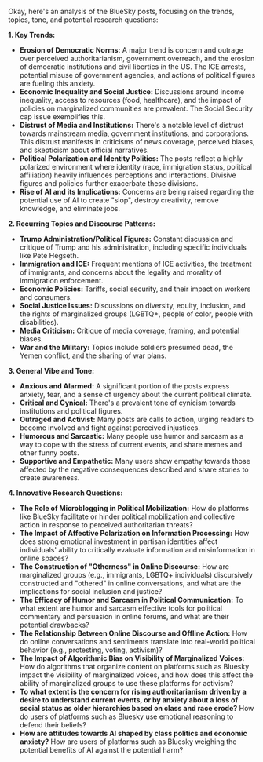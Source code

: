 Okay, here's an analysis of the BlueSky posts, focusing on the trends, topics, tone, and potential research questions:

**1. Key Trends:**

*   **Erosion of Democratic Norms:** A major trend is concern and outrage over perceived authoritarianism, government overreach, and the erosion of democratic institutions and civil liberties in the US. The ICE arrests, potential misuse of government agencies, and actions of political figures are fueling this anxiety.
*   **Economic Inequality and Social Justice:** Discussions around income inequality, access to resources (food, healthcare), and the impact of policies on marginalized communities are prevalent. The Social Security cap issue exemplifies this.
*   **Distrust of Media and Institutions:** There's a notable level of distrust towards mainstream media, government institutions, and corporations. This distrust manifests in criticisms of news coverage, perceived biases, and skepticism about official narratives.
*   **Political Polarization and Identity Politics:** The posts reflect a highly polarized environment where identity (race, immigration status, political affiliation) heavily influences perceptions and interactions. Divisive figures and policies further exacerbate these divisions.
*   **Rise of AI and its Implications:** Concerns are being raised regarding the potential use of AI to create "slop", destroy creativity, remove knowledge, and eliminate jobs.

**2. Recurring Topics and Discourse Patterns:**

*   **Trump Administration/Political Figures:** Constant discussion and critique of Trump and his administration, including specific individuals like Pete Hegseth.
*   **Immigration and ICE:** Frequent mentions of ICE activities, the treatment of immigrants, and concerns about the legality and morality of immigration enforcement.
*   **Economic Policies:** Tariffs, social security, and their impact on workers and consumers.
*   **Social Justice Issues:** Discussions on diversity, equity, inclusion, and the rights of marginalized groups (LGBTQ+, people of color, people with disabilities).
*   **Media Criticism:** Critique of media coverage, framing, and potential biases.
*   **War and the Military:** Topics include soldiers presumed dead, the Yemen conflict, and the sharing of war plans.

**3. General Vibe and Tone:**

*   **Anxious and Alarmed:** A significant portion of the posts express anxiety, fear, and a sense of urgency about the current political climate.
*   **Critical and Cynical:** There's a prevalent tone of cynicism towards institutions and political figures.
*   **Outraged and Activist:** Many posts are calls to action, urging readers to become involved and fight against perceived injustices.
*   **Humorous and Sarcastic:** Many people use humor and sarcasm as a way to cope with the stress of current events, and share memes and other funny posts.
*   **Supportive and Empathetic:** Many users show empathy towards those affected by the negative consequences described and share stories to create awareness.

**4. Innovative Research Questions:**

*   **The Role of Microblogging in Political Mobilization:** How do platforms like BlueSky facilitate or hinder political mobilization and collective action in response to perceived authoritarian threats?
*   **The Impact of Affective Polarization on Information Processing:** How does strong emotional investment in partisan identities affect individuals' ability to critically evaluate information and misinformation in online spaces?
*   **The Construction of "Otherness" in Online Discourse:** How are marginalized groups (e.g., immigrants, LGBTQ+ individuals) discursively constructed and "othered" in online conversations, and what are the implications for social inclusion and justice?
*   **The Efficacy of Humor and Sarcasm in Political Communication:** To what extent are humor and sarcasm effective tools for political commentary and persuasion in online forums, and what are their potential drawbacks?
*   **The Relationship Between Online Discourse and Offline Action:** How do online conversations and sentiments translate into real-world political behavior (e.g., protesting, voting, activism)?
*   **The Impact of Algorithmic Bias on Visibility of Marginalized Voices:** How do algorithms that organize content on platforms such as Bluesky impact the visibility of marginalized voices, and how does this affect the ability of marginalized groups to use these platforms for activism?
*    **To what extent is the concern for rising authoritarianism driven by a desire to understand current events, or by anxiety about a loss of social status as older hierarchies based on class and race erode?** How do users of platforms such as Bluesky use emotional reasoning to defend their beliefs?
*   **How are attitudes towards AI shaped by class politics and economic anxiety?** How are users of platforms such as Bluesky weighing the potential benefits of AI against the potential harm?

